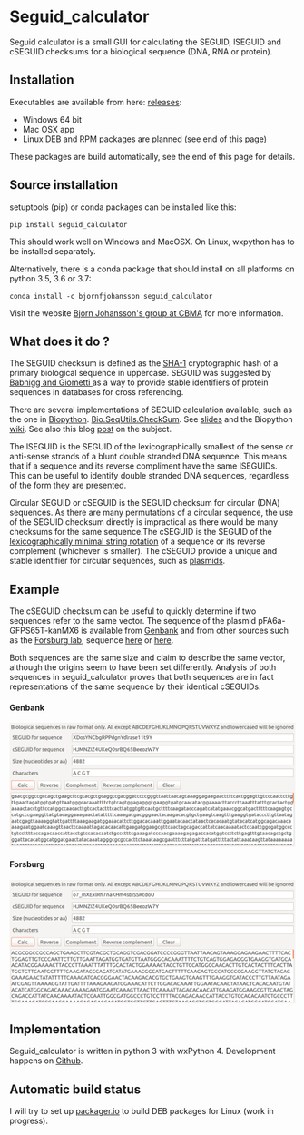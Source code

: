 # Seguid_calculator

Seguid calculator is a small GUI for calculating the SEGUID, lSEGUID and cSEGUID checksums for a
biological sequence (DNA, RNA or protein).

## Installation

Executables are available from here: [releases](https://github.com/BjornFJohansson/seguid_calculator/releases):

* Windows 64 bit
* Mac OSX app
* Linux DEB and RPM packages are planned (see end of this page)

These packages are build automatically, see the end of this page  for details.

## Source installation

setuptools (pip) or conda packages can be installed like this:

    pip install seguid_calculator

This should work well on Windows and MacOSX. On Linux, wxpython has to be installed separately.

Alternatively, there is a conda package that should install on all platforms on python 3.5, 3.6 or 3.7:

    conda install -c bjornfjohansson seguid_calculator

Visit the website [Bjorn Johansson's group at CBMA](https://metabolicengineeringgroupcbma.github.io/) for more information.

## What does it do ?

The SEGUID checksum is defined as the [SHA-1](http://en.wikipedia.org/wiki/SHA-1) cryptographic hash of a
primary biological sequence in uppercase. SEGUID was suggested by [Babnigg and Giometti ](http://www.ncbi.nlm.nih.gov/pubmed/16858731)
as a way to provide stable identifiers of protein sequences in databases for cross referencing.

There are several implementations of SEGUID calculation available, such as the one in [Biopython](http://biopython.org/wiki/Main_Page).
[Bio.SeqUtils.CheckSum](http://biopython.org/DIST/docs/api/Bio.SeqUtils.CheckSum-module.html).
See [slides](http://precedings.nature.com/documents/278/version/1) and the Biopython
[wiki](http://www.biopython.org/wiki/SeqIO#Using_the_SEGUID_checksum).
See also this blog [post](http://wiki.christophchamp.com/index.php/SEGUID) on the subject.

The lSEGUID is the SEGUID of the lexicographically smallest of the sense or anti-sense strands of a blunt double stranded DNA sequence. This means
that if a sequence and its reverse compliment have the same lSEGUIDs. This can be useful to identify double stranded DNA sequences,
regardless of the form they are presented.

Circular SEGUID or cSEGUID is the SEGUID checksum for circular (DNA) sequences. As there are many permutations
of a circular sequence, the use of the SEGUID checksum directly is impractical as there would be many checksums for the
same sequence.The cSEGUID is the SEGUID of the [lexicographically minimal string rotation](http://en.wikipedia.org/wiki/Lexicographically_minimal_string_rotation)
of a sequence or its reverse complement (whichever is smaller).
The cSEGUID provide a unique and stable identifier for circular sequences, such as [plasmids](http://en.wikipedia.org/wiki/Plasmid).

## Example

The cSEGUID checksum can be useful to quickly determine if two sequences refer to the same vector.
The sequence of the plasmid pFA6a-GFPS65T-kanMX6 is available from [Genbank](http://www.ncbi.nlm.nih.gov/nuccore/AJ002682)
and from other sources such as the [Forsburg lab](http://www-bcf.usc.edu/~forsburg/), sequence [here](http://www-bcf.usc.edu/~forsburg/GFPS65T.html) or [here](https://gist.github.com/BjornFJohansson/d394362134338d5f1ff0).

Both sequences are the same size and claim to describe the same vector, although the origins seem to have been set differently.
Analysis of both sequences in seguid_calculator proves that both sequences are in fact representations of the same sequence
by their identical cSEGUIDs:

#### Genbank

![alt text](https://raw.githubusercontent.com/BjornFJohansson/seguid_calculator/master/genbank.png "seguid_calculator")

#### Forsburg

![alt text](https://raw.githubusercontent.com/BjornFJohansson/seguid_calculator/master/forsburg.png "seguid_calculator")

## Implementation

Seguid_calculator is written in python 3 with wxPython 4.
Development happens on [Github](https://github.com/BjornFJohansson/seguid_calculator).

## Automatic build status


I will try to set up [packager.io](https://packager.io/gh/BjornFJohansson/seguid_calculator)
to build DEB packages for Linux (work in progress).
